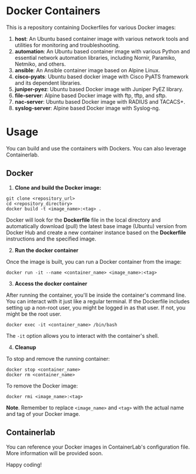 # Docker Containers

This is a repository containing Dockerfiles for various Docker images:

1. **host**: An Ubuntu based container image with various network tools and utilities for monitoring and troubleshooting.
2. **automation**: An Ubuntu based container image with various Python and essential network automation libraries, including Nornir, Paramiko, Netmiko, and others.
3. **ansible**: An Ansible container image based on Alpine Linux.
4. **cisco-pyats**: Ubuntu based docker image with Cisco PyATS framework and its dependent libraries.
5. **juniper-pyez**: Ubuntu based Docker image with Juniper PyEZ library.
6. **file-server**: Alpine based Docker image with ftp, tftp, and sftp.
7. **nac-server**: Ubuntu based Docker image with RADIUS and TACACS+.
8. **syslog-server**: Alpine based Docker image with Syslog-ng.

# Usage

You can build and use the containers with Dockers. You can also leverage Containerlab.

## Docker

1. **Clone and build the Docker image:**
```
git clone <repository_url>
cd <repository_directory>
docker build -t <image_name>:<tag> .
```
Docker will look for the **Dockerfile** file in the local directory and automatically download (pull) the latest base image (Ubuntu) version from Docker Hub and create a new container instance based on the **Dockerfile** instructions and the specified image.

2. **Run the docker container**

Once the image is built, you can run a Docker container from the image:
```
docker run -it --name <container_name> <image_name>:<tag>
```
3. **Access the docker container**

After running the container, you'll be inside the container's command line. You can interact with it just like a regular terminal. If the Dockerfile includes setting up a non-root user, you might be logged in as that user. If not, you might be the root user.
```
docker exec -it <container_name> /bin/bash
```
The `-it` option allows you to interact with the container's shell.

4. **Cleanup**

To stop and remove the running container:
```
docker stop <container_name>
docker rm <container_name>
```
To remove the Docker image:
```
docker rmi <image_name>:<tag>
```
**Note**. Remember to replace `<image_name>` and `<tag>` with the actual name and tag of your Docker image.

## Containerlab
You can reference your Docker images in ContainerLab's configuration file. More information will be provided soon.

Happy coding!

